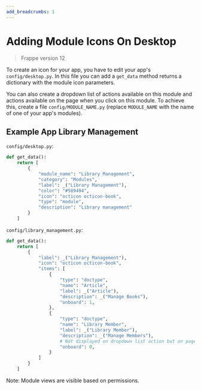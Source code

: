 ```yaml
---
add_breadcrumbs: 1
---
```

# Adding Module Icons On Desktop

> Frappe version 12

To create an icon for your app, you have to edit your app's `config/desktop.py`. In this file you can add a `get_data` method returns a dictionary with the module icon parameters.

You can also create a dropdown list of actions available on this module and actions available on the page when you click on this module. To achieve this, create a file `config/MODULE_NAME.py` (replace `MODULE_NAME` with the name of one of your app's modules).

## Example App Library Management

`config/desktop.py`:

```python
def get_data():
	return [
		{
			"module_name": "Library Management",
			"category": "Modules",
			"label": _("Library Management"),
			"color": "#589494",
			"icon": "octicon octicon-book",
			"type": "module",
			"description": "Library management"
		}
	]
```

`config/library_management.py`:

```python
def get_data():
	return [
		{
			"label": _("Library Management"),
			"icon": "octicon octicon-book",
			"items": [
				{
					"type": "doctype",
					"name": "Article",
					"label": _("Article"),
					"description": _("Manage Books"),
					"onboard": 1,
				},
				{
					"type": "doctype",
					"name": "Library Member",
					"label": _("Library Member"),
					"description": _("Manage Members"),
					# Not displayed on dropdown list action but on page after click on module
					"onboard": 0,
				}
			]
		}
	]
```

Note: Module views are visible based on permissions.

<!-- markdown -->
